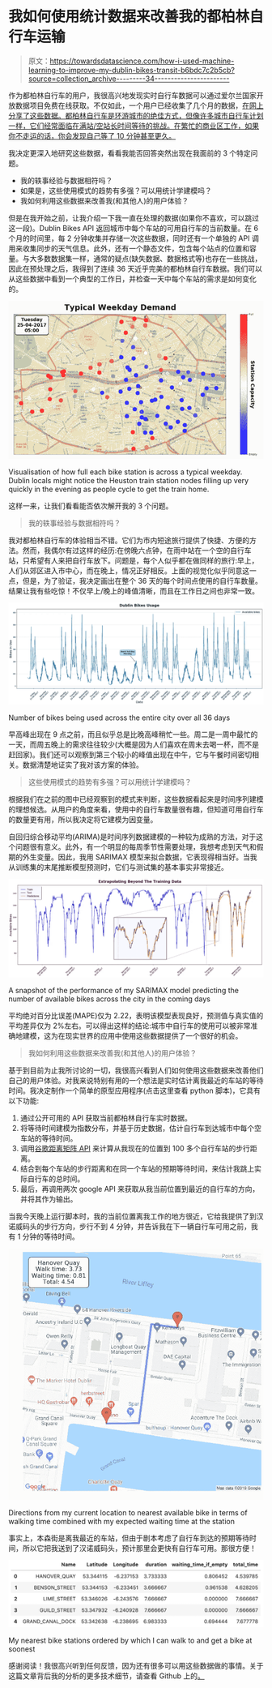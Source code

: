 # 我如何使用统计数据来改善我的都柏林自行车运输

> 原文：<https://towardsdatascience.com/how-i-used-machine-learning-to-improve-my-dublin-bikes-transit-b6bdc7c2b5cb?source=collection_archive---------34----------------------->

作为都柏林自行车的用户，我很高兴地发现实时自行车数据可以通过爱尔兰国家开放数据项目免费在线获取。不仅如此，一个用户已经收集了几个月的数据，[在网上分享了这些数据。都柏林自行车是环游城市的绝佳方式，但像许多城市自行车计划一样，它们经常面临在满站/空站长时间等待的挑战。在繁忙的商业区工作，如果你不走运的话，你会发现自己等了 10 分钟甚至更久。](/usage-patterns-of-dublin-bikes-stations-484bdd9c5b9e)

我决定更深入地研究这些数据，看看我能否回答突然出现在我面前的 3 个特定问题。

*   我的轶事经验与数据相符吗？
*   如果是，这些使用模式的趋势有多强？可以用统计学建模吗？
*   我如何利用这些数据来改善我(和其他人)的用户体验？

但是在我开始之前，让我介绍一下我一直在处理的数据(如果你不喜欢，可以跳过这一段)。Dublin Bikes API 返回城市中每个车站的可用自行车的当前数量。在 6 个月的时间里，每 2 分钟收集并存储一次这些数据，同时还有一个单独的 API 调用来收集同步的天气信息。此外，还有一个静态文件，包含每个站点的位置和容量。与大多数数据集一样，通常的疑点(缺失数据、数据格式等)也存在一些挑战，因此在预处理之后，我得到了连续 36 天近乎完美的都柏林自行车数据。我们可以从这些数据中看到一个典型的工作日，并检查一天中每个车站的需求是如何变化的。

![](img/4b4aee22bb52facac38babc95e4faee2.png)

Visualisation of how full each bike station is across a typical weekday. Dublin locals might notice the Heuston train station nodes filling up very quickly in the evening as people cycle to get the train home.

这样一来，让我们看看能否依次解开我的 3 个问题。

> 我的轶事经验与数据相符吗？

我对都柏林自行车的体验相当不错。它们为市内短途旅行提供了快捷、方便的方法。然而，我偶尔有过这样的经历:在傍晚六点钟，在雨中站在一个空的自行车站，只希望有人来把自行车放下。问题是，每个人似乎都在做同样的旅行:早上，人们从郊区进入市中心，而在晚上，情况正好相反。上面的视觉化似乎同意这一点，但是，为了验证，我决定画出在整个 36 天的每个时间点使用的自行车数量。结果让我有些吃惊！不仅早上/晚上的峰值清晰，而且在工作日之间也非常一致。

![](img/c834809c996e49717828f390bb6c8a5c.png)

Number of bikes being used across the entire city over all 36 days

早高峰出现在 9 点之前，而且似乎总是比晚高峰稍忙一些。周二是一周中最忙的一天，而周五晚上的需求往往较少(大概是因为人们喜欢在周末去喝一杯，而不是赶回家)。我们还可以观察到第三个较小的峰值出现在中午，它与午餐时间密切相关。数据清楚地证实了我对该方案的体验。

> 这些使用模式的趋势有多强？可以用统计学建模吗？

根据我们在之前的图中已经观察到的模式来判断，这些数据看起来是时间序列建模的理想候选。从用户的角度来看，使用中的自行车数量很有趣，但知道可用自行车的数量更有用，所以我决定将它建模为因变量。

自回归综合移动平均(ARIMA)是时间序列数据建模的一种较为成熟的方法，对于这个问题很有意义。此外，有一个明显的每周季节性需要处理，我想考虑到天气和假期的外生变量。因此，我用 SARIMAX 模型来拟合数据，它表现得相当好。当我从训练集的末尾推断模型预测时，它们与测试集的基本事实非常接近。

![](img/ce4757dcc94a9cf03c7f2c3a46589b38.png)

A snapshot of the performance of my SARIMAX model predicting the number of available bikes across the city in the coming days

平均绝对百分比误差(MAPE)仅为 2.22，表明该模型表现良好，预测值与真实值的平均差异仅为 2%左右。可以得出这样的结论:城市中自行车的使用可以被非常准确地建模，这为在现实世界的应用中使用这些数据提供了一个很好的机会。

> 我如何利用这些数据来改善我(和其他人)的用户体验？

基于到目前为止我所讨论的一切，我很高兴看到人们如何使用这些数据来改善他们自己的用户体验。对我来说特别有用的一个想法是实时估计离我最近的车站的等待时间。我决定制作一个简单的原型应用程序(点击这里查看 python 脚本)，它具有以下功能:

1.  通过公开可用的 API 获取当前都柏林自行车实时数据。
2.  将等待时间建模为指数分布，并基于历史数据，估计自行车到达城市中每个空车站的等待时间。
3.  调用[谷歌距离矩阵 API](https://developers.google.com/maps/documentation/distance-matrix/start) 来计算从我现在的位置到 100 多个自行车站的步行距离。
4.  结合到每个车站的步行距离和在同一个车站的预期等待时间，来估计我跳上实际自行车的总时间。
5.  最后，再调用两次 google API 来获取从我当前位置到最近的自行车的方向，并将其作为输出。

当我今天晚上运行脚本时，我的当前位置离我工作的地方很近，它给我提供了到汉诺威码头的步行方向，步行不到 4 分钟，并告诉我在下一辆自行车可用之前，我有 1 分钟的等待时间。

![](img/f251a9cadfce23e4418e877752ed385f.png)

Directions from my current location to nearest available bike in terms of walking time combined with my expected waiting time at the station

事实上，本森街是离我最近的车站，但由于剧本考虑了自行车到达的预期等待时间，所以它把我送到了汉诺威码头，预计那里会更快有自行车可用。那很方便！

![](img/b3dd5aae218bf70a729e631d7371f36b.png)

My nearest bike stations ordered by which I can walk to and get a bike at soonest

感谢阅读！我很高兴听到任何反馈，因为还有很多可以用这些数据做的事情。关于这篇文章背后我的分析的更多技术细节，请查看 Github 上的[。](https://github.com/alanjeffares/data-science-nanodegree/tree/master/dublin-bikes-analysis)